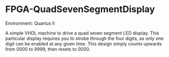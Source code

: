 # FPGA-QuadSevenSegmentDisplay

Environment: Quartus II

A simple VHDL machine to drive a quad seven segment LED display. This particular display requires you to strobe through the four digits, as only one digit can be enabled at any given time. This design simply counts upwards from 0000 to 9999, then resets to 0000.
